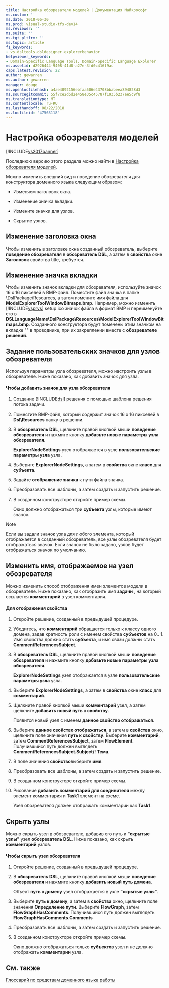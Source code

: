 ```yaml
---
title: Настройка обозревателя моделей | Документация Майкрософт
ms.custom: ''
ms.date: 2018-06-30
ms.prod: visual-studio-tfs-dev14
ms.reviewer: ''
ms.suite: ''
ms.tgt_pltfrm: ''
ms.topic: article
f1_keywords:
- vs.dsltools.dsldesigner.explorerbehavior
helpviewer_keywords:
- Domain-Specific Language Tools, Domain-Specific Language Explorer
ms.assetid: d2926444-9408-41d8-a27e-3fd0c416f9ac
caps.latest.revision: 22
author: gewarren
ms.author: gewarren
manager: douge
ms.openlocfilehash: a4ae4092156ebfaa506e43708bbabeea894828d3
ms.sourcegitcommit: 55f7ce2d5d2e458e35c45787f1935b237ee5c9f8
ms.translationtype: MT
ms.contentlocale: ru-RU
ms.lasthandoff: 08/22/2018
ms.locfileid: "47563118"
---
```

# <a name="customizing-the-model-explorer"></a>Настройка обозревателя моделей
[!INCLUDE[vs2017banner](../includes/vs2017banner.md)]

Последнюю версию этого раздела можно найти в [Настройка обозревателя моделей](https://docs.microsoft.com/visualstudio/modeling/customizing-the-model-explorer).  
  
Можно изменить внешний вид и поведение обозревателя для конструктора доменного языка следующим образом:  
  
-   Изменяем заголовок окна.  
  
-   Изменение значка вкладки.  
  
-   Измените значки для узлов.  
  
-   Скрытие узлов.  
  
## <a name="changing-the-window-title"></a>Изменение заголовка окна  
 Чтобы изменить в заголовке окна созданный обозреватель, выберите **поведение обозревателя** в **обозреватель DSL**, а затем в **свойства** окне  **Заголовок** свойства title, требуется.  
  
## <a name="changing-the-tab-icon"></a>Изменение значка вкладки  
 Чтобы изменить значок вкладки для обозревателя, используйте значок 16 x 16 пикселей в BMP-файл. Поместите файл значка в папке \DslPackage\Resources\, а затем измените имя файла для **ModelExplorerToolWindowBitmaps.bmp**. Например, можно изменить [!INCLUDE[vsprvs](../includes/vsprvs-md.md)] setup.ico значок файла в формат BMP и переименуйте его в **DSLLanguageName\DslPackage\Resources\ModelExplorerToolWindowBitmaps.bmp**. Созданного конструктора будут помечены этим значком на вкладке "" в проводнике, при их закреплении вместе с **обозревателе решений**.  
  
## <a name="setting-custom-icons-on-explorer-nodes"></a>Задание пользовательских значков для узлов обозревателя  
 Используя параметры узла обозревателя, можно настроить узлы в обозревателе. Ниже показано, как добавить значок для узла.  
  
#### <a name="to-add-an-icon-to-an-explorer-node"></a>Чтобы добавить значок для узла обозревателя  
  
1.  Создание [!INCLUDE[dsl](../includes/dsl-md.md)] решения с помощью шаблона решения потока задачи.  
  
2.  Поместите BMP-файл, который содержит значок 16 x 16 пикселей в **Dsl\Resources** папку в решении.  
  
3.  В **обозреватель DSL**, щелкните правой кнопкой мыши **поведение обозревателя** и нажмите кнопку **добавьте новые параметры узла обозревателя**.  
  
     **ExplorerNodeSettings** узел отображается в узле **пользовательские параметры узла** узла.  
  
4.  Выберите **ExplorerNodeSettings**, а затем в **свойства** окне **класс** для **субъекта**.  
  
5.  Задайте **отображение значка** к пути файла значка.  
  
6.  Преобразовать все шаблоны, а затем создать и запустить решение.  
  
7.  В созданном конструкторе откройте пример схемы.  
  
     Окно должно отображаться три **субъекта** узлы, которые имеют значок.  
  
> [!NOTE]
>  Если вы задали значок узла для любого элемента, который отображается в созданный обозреватель, все узлы обозревателя будет отображаться значок. Если значок не было задано, узлов будет отображаться значок по умолчанию.  
  
## <a name="changing-the-name-displayed-on-an-explorer-node"></a>Изменить имя, отображаемое на узел обозревателя  
 Можно изменить способ отображения имен элементов модели в обозревателе. Ниже показано, как отобразить имя **задачи** , на который ссылается **комментарий** в узел комментария.  
  
#### <a name="to-display-a-property"></a>Для отображения свойства  
  
1.  Откройте решение, созданный в предыдущей процедуре.  
  
2.  Убедитесь, что **комментарий** обращается только к классу одного домена, задав кратность роли с именем свойства **субъектов** на 0.. 1. Имя свойства должно стать **субъекта**, и имя связи должны стать **CommentReferencesSubject**.  
  
3.  В **обозреватель DSL**, щелкните правой кнопкой мыши **поведение обозревателя** и нажмите кнопку **добавьте новые параметры узла обозревателя**.  
  
     **ExplorerNodeSettings** узел отображается в узле **пользовательские параметры узла** узла.  
  
4.  Выберите **ExplorerNodeSettings**, а затем в **свойства** окне **класс** для **комментарий**.  
  
5.  Щелкните правой кнопкой мыши **комментарий** узел, а затем щелкните **добавить новый путь к свойству**.  
  
     Появится новый узел с именем **данное свойство отображаться**.  
  
6.  Выберите **данное свойство отображаться**, а затем в **свойства** окно, щелкните поле значения **путь к свойству**. Выберите **комментарий**, затем **CommentReferencesSubject**, затем **FlowElement**. Получившийся путь должен выглядеть **CommentReferencesSubject.Subject/! Тема**.  
  
7.  В поле значения **свойство**выберите **имя**.  
  
8.  Преобразовать все шаблоны, а затем создать и запустить решение.  
  
9. В созданном конструкторе откройте пример схемы.  
  
10. Рисование **добавить комментарий для соединителя** между элемент комментария и **Task1** элемент на схеме.  
  
     Узел обозревателя должен отображать комментарии как **Task1**.  
  
## <a name="hiding-nodes"></a>Скрыть узлы  
 Можно скрыть узел в обозревателе, добавив его путь к **"скрытые узлы"** узел **обозреватель DSL**. Ниже показано, как скрыть **комментарий** узлов.  
  
#### <a name="to-hide-an-explorer-node"></a>Чтобы скрыть узел обозревателя  
  
1.  Откройте решение, созданный в предыдущей процедуре.  
  
2.  В **обозреватель DSL**, щелкните правой кнопкой мыши **поведение обозревателя** и нажмите кнопку **добавить новый путь домена**.  
  
     Объект **путь к домену** узел отображается в узле **"скрытые узлы"**.  
  
3.  Выберите **путь к домену**, а затем в **свойства** окно, щелкните поле значения **Определение пути**. Выберите **FlowGraph**, затем **FlowGraphHasComments**. Получившийся путь должен выглядеть **FlowGraphHasComments.Comments**  
  
4.  Преобразовать все шаблоны, а затем создать и запустить решение.  
  
5.  В созданном конструкторе откройте пример схемы.  
  
     Окно должно отображаться только **субъектов** узел и не должно отображать **комментарии** узла.  
  
## <a name="see-also"></a>См. также  
 [Глоссарий по средствам доменного языка работы](http://msdn.microsoft.com/en-us/ca5e84cb-a315-465c-be24-76aa3df276aa)




